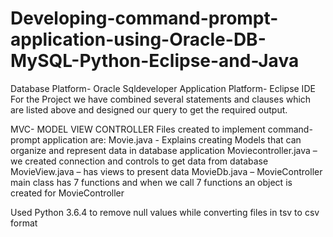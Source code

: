 # Developing-command-prompt-application-using-Oracle-DB-MySQL-Python-Eclipse-and-Java

Database Platform- Oracle Sqldeveloper 
Application Platform- Eclipse IDE
For the Project we have combined several statements and clauses which are listed above and designed our query to get the required output.

MVC- MODEL VIEW CONTROLLER
Files created to implement command-prompt application are: 
Movie.java - Explains creating  Models that can organize and represent data in database application
Moviecontroller.java – we created connection and controls to get data from database 
MovieView.java – has views to present data
MovieDb.java – MovieController  main class has 7 functions and when we call 7 functions an object is created for MovieController

Used Python 3.6.4 to remove null values while converting files in tsv to csv format
